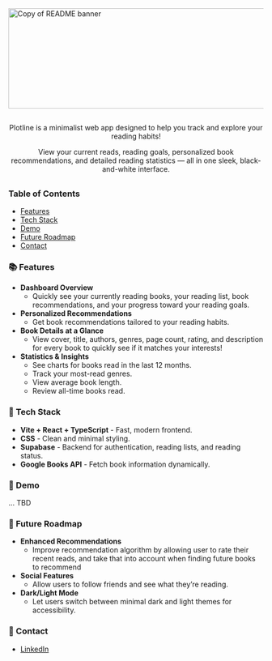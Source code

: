 
<img width="1584" height="198" alt="Copy of README banner" src="https://github.com/user-attachments/assets/79165347-6a87-461a-a00b-ee284ad3ad6c" />

##

<p align="center">
Plotline is a minimalist web app designed to help you track and explore your reading habits!
</p>

<p align="center">
View your current reads, reading goals, personalized book recommendations, and detailed reading statistics — all in one sleek, black-and-white interface.
</p>

##

### Table of Contents

- [Features](#-features)
- [Tech Stack](#-tech-stack)
- [Demo](#-demo)
- [Future Roadmap](#-future-roadmap)
- [Contact](#-contact)

### 📚 Features

- **Dashboard Overview**
  - Quickly see your currently reading books, your reading list, book recommendations, and your progress toward your reading goals.
- **Personalized Recommendations**
  - Get book recommendations tailored to your reading habits.
- **Book Details at a Glance**
  - View cover, title, authors, genres, page count, rating, and description for every book to quickly see if it matches your interests!
- **Statistics & Insights**
  - See charts for books read in the last 12 months.
  - Track your most-read genres.
  - View average book length.
  - Review all-time books read.

### 🦾 Tech Stack

- **Vite + React + TypeScript** - Fast, modern frontend.
- **CSS** - Clean and minimal styling.
- **Supabase** - Backend for authentication, reading lists, and reading status.
- **Google Books API** - Fetch book information dynamically.

### 👀 Demo

... TBD

### 🧩 Future Roadmap

- **Enhanced Recommendations**
  - Improve recommendation algorithm by allowing user to rate their recent reads, and take that into account when finding future books to recommend
- **Social Features**
  - Allow users to follow friends and see what they’re reading.
- **Dark/Light Mode**
  - Let users switch between minimal dark and light themes for accessibility.

### 👋 Contact

- [LinkedIn](www.linkedin.com/in/ella-tomlinson25)
